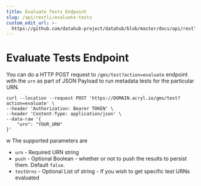 ```yaml
---
title: Evaluate Tests Endpoint
slug: /api/restli/evaluate-tests
custom_edit_url: >-
  https://github.com/datahub-project/datahub/blob/master/docs/api/restli/evaluate-tests.md
---
```

# Evaluate Tests Endpoint
<FeatureAvailability saasOnly />

You can do a HTTP POST request to `/gms/test?action=evaluate` endpoint with the `urn` as part of JSON Payload to run metadata tests for the particular URN.

```
curl --location --request POST 'https://DOMAIN.acryl.io/gms/test?action=evaluate' \
--header 'Authorization: Bearer TOKEN' \
--header 'Content-Type: application/json' \
--data-raw '{
    "urn": "YOUR_URN"
}'
```
w
The supported parameters are
- `urn` - Required URN string
- `push` - Optional Boolean - whether or not to push the results to persist them. Default `false`.
- `testUrns` - Optional List of string - If you wish to get specific test URNs evaluated
